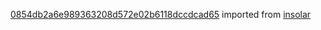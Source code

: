 [0854db2a6e989363208d572e02b6118dccdcad65](https://github.com/insolar/insolar/commit/0854db2a6e989363208d572e02b6118dccdcad65) imported from [insolar](https://github.com/insolar/insolar)

